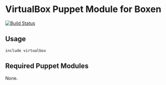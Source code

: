 # VirtualBox Puppet Module for Boxen

[![Build Status](https://travis-ci.org/boxen/puppet-virtualbox.png?branch=master)](https://travis-ci.org/boxen/puppet-virtualbox)

## Usage

```puppet
include virtualbox
```

## Required Puppet Modules

None.
